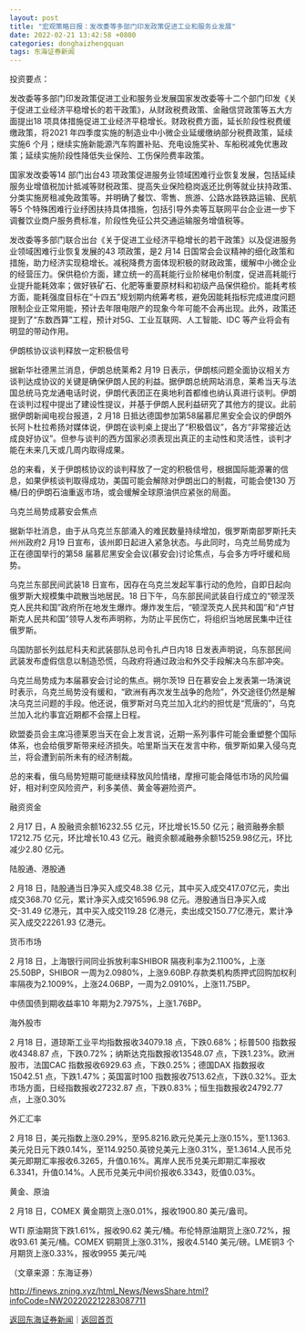 ```yaml
---
layout: post
title: "宏观策略日报：发改委等多部门印发政策促进工业和服务业发展"
date: 2022-02-21 13:42:58 +0800
categories: donghaizhengquan
tags: 东海证券新闻
---
```

<p>投资要点：</p>
 <p>发改委等多部门印发政策促进工业和服务业发展国家发改委等十二个部门印发《关于促进工业经济平稳增长的若干政策》，从财政税费政策、金融信贷政策等五大方面提出18 项具体措施促进工业经济平稳增长。财政税费方面，延长阶段性税费缓缴政策，将2021 年四季度实施的制造业中小微企业延缓缴纳部分税费政策，延续实施6 个月；继续实施新能源汽车购置补贴、充电设施奖补、车船税减免优惠政策；延续实施阶段性降低失业保险、工伤保险费率政策。</p>
 <p>国家发改委等14 部门出台43 项政策促进服务业领域困难行业恢复发展，包括延续服务业增值税加计抵减等财税政策、提高失业保险稳岗返还比例等就业扶持政策、分类实施房租减免政策等。并明确了餐饮、零售、旅游、公路水路铁路运输、民航等5 个特殊困难行业纾困扶持具体措施，包括引导外卖等互联网平台企业进一步下调餐饮业商户服务费标准，阶段性免征公共交通运输服务增值税等。</p>
 <p>发改委等多部门联合出台《关于促进工业经济平稳增长的若干政策》以及促进服务业领域困难行业恢复发展的43 项政策，是2 月14 日国常会会议精神的细化政策和措施，助力经济实现稳增长。减税降费方面体现积极的财政政策，缓解中小微企业的经营压力。保供稳价方面，建立统一的高耗能行业阶梯电价制度，促进高耗能行业提升能耗效率；做好铁矿石、化肥等重要原材料和初级产品保供稳价。能耗考核方面，能耗强度目标在“十四五”规划期内统筹考核，避免因能耗指标完成进度问题限制企业正常用能，预计去年限电限产的现象今年可能不会再出现。此外，政策还提到了“东数西算”工程，预计对5G、工业互联网、人工智能、IDC 等产业将会有明显的带动作用。</p>
 <p>伊朗核协议谈判释放一定积极信号</p>
 <p>据新华社德黑兰消息，伊朗总统莱希2 月19 日表示，伊朗核问题全面协议相关方谈判达成协议的关键是确保伊朗人民的利益。据伊朗总统网站消息，莱希当天与法国总统马克龙通电话时说，伊朗代表团正在奥地利首都维也纳认真进行谈判。伊朗在谈判过程中提出了建设性提议，并基于伊朗人民利益研究了其他方的提议。此前据伊朗新闻电视台报道，2 月18 日抵达德国参加第58届慕尼黑安全会议的伊朗外长阿卜杜拉希扬对媒体说，伊朗在谈判桌上提出了“积极倡议”，各方“非常接近达成良好协议”。但参与谈判的西方国家必须表现出真正的主动性和灵活性，谈判才能在未来几天或几周内取得成果。</p>
 <p>总的来看，关于伊朗核协议的谈判释放了一定的积极信号，根据国际能源署的信息，如果伊核谈判取得成功，美国可能会解除对伊朗出口的制裁，可能会使130 万桶/日的伊朗石油重返市场，或会缓解全球原油供应紧张的局面。</p>
 <p>乌克兰局势成慕安会焦点</p>
 <p>据新华社消息，由于从乌克兰东部涌入的难民数量持续增加，俄罗斯南部罗斯托夫州州政府2 月19 日宣布，该州即日起进入紧急状态。与此同时，乌克兰局势成为正在德国举行的第58 届慕尼黑安全会议(慕安会)讨论焦点，与会多方呼吁缓和局势。</p>
 <p>乌克兰东部民间武装18 日宣布，因存在乌克兰发起军事行动的危险，自即日起向俄罗斯大规模集中疏散当地居民。18 日下午，乌东部民间武装自行成立的“顿涅茨克人民共和国”政府所在地发生爆炸。爆炸发生后，“顿涅茨克人民共和国”和“卢甘斯克人民共和国”领导人发布声明称，为防止平民伤亡，将组织当地居民集中迁往俄罗斯。</p>
 <p>乌国防部长列兹尼科夫和武装部队总司令扎卢日内18 日发表声明说，乌东部民间武装发布虚假信息以制造恐慌，乌政府将通过政治和外交手段解决乌东部冲突。</p>
 <p>乌克兰局势成为本届慕安会讨论的焦点。朔尔茨19 日在慕安会上发表第一场演说时表示，乌克兰局势没有缓和，“欧洲有再次发生战争的危险”，外交途径仍然是解决乌克兰问题的手段。他还说，俄罗斯对乌克兰加入北约的担忧是“荒唐的”，乌克兰加入北约事宜近期都不会摆上日程。</p>
 <p>欧盟委员会主席冯德莱恩当天在会上发言说，近期一系列事件可能会重塑整个国际体系，也会给俄罗斯带来经济损失。哈里斯当天在发言中称，俄罗斯如果入侵乌克兰，将会遭到前所未有的经济制裁。</p>
 <p>总的来看，俄乌局势短期可能继续释放风险情绪，摩擦可能会降低市场的风险偏好，相对利空风险资产，利多美债、黄金等避险资产。</p>
 <p>融资资金</p>
 <p>2 月17 日，A 股融资余额16232.55 亿元，环比增长15.50 亿元；融资融券余额17212.75 亿元，环比增长10.43 亿元。融资余额减融券余额15259.98亿元，环比减少2.80 亿元。</p>
 <p>陆股通、港股通</p>
 <p>2 月18 日，陆股通当日净买入成交48.38 亿元，其中买入成交417.07亿元，卖出成交368.70 亿元，累计净买入成交16596.98 亿元。港股通当日净买入成交-31.49 亿港元，其中买入成交119.28 亿港元，卖出成交150.77亿港元，累计净买入成交22261.93 亿港元。</p>
 <p>货币市场</p>
 <p>2 月18 日，上海银行间同业拆放利率SHIBOR 隔夜利率为2.1100%，上涨25.50BP，SHIBOR 一周为2.0980%，上涨9.60BP.存款类机构质押式回购加权利率隔夜为2.1009%，上涨24.06BP，一周为2.0910%，上涨11.75BP。</p>
 <p>中债国债到期收益率10 年期为2.7975%，上涨1.76BP。</p>
 <p>海外股市</p>
 <p>2 月18 日，道琼斯工业平均指数报收34079.18 点，下跌0.68%；标普500 指数报收4348.87 点，下跌0.72%；纳斯达克指数报收13548.07 点，下跌1.23%。欧洲股市，法国CAC 指数报收6929.63 点，下跌0.25%；德国DAX 指数报收15042.51 点，下跌1.47%；英国富时100 指数报收7513.62点，下跌0.32%。亚太市场方面，日经指数报收27232.87 点，下跌0.83%；恒生指数报收24792.77 点，上涨0.30%</p>
 <p>外汇汇率</p>
 <p>2 月18 日，美元指数上涨0.29%，至95.8216.欧元兑美元上涨0.15%，至1.1363.美元兑日元下跌0.14%，至114.9250.英镑兑美元上涨0.31%，至1.3614.人民币兑美元即期汇率报收6.3265，升值0.16%。离岸人民币兑美元即期汇率报收6.3341，升值0.14%。人民币兑美元中间价报收6.3343，贬值0.03%。</p>
 <p>黄金、原油</p>
 <p>2 月18 日，COMEX 黄金期货上涨0.01%，报收1900.80 美元/盎司。</p>
 <p>WTI 原油期货下跌1.61%，报收90.62 美元/桶。布伦特原油期货上涨0.72%，报收93.61 美元/桶。COMEX 铜期货上涨0.31%，报收4.5140 美元/磅。LME铜3 个月期货上涨0.33%，报收9955 美元/吨</p><p class="em_media">（文章来源：东海证券）</p>

<http://finews.zning.xyz/html_News/NewsShare.html?infoCode=NW202202212283087711>

[返回东海证券新闻](//finews.withounder.com/category/donghaizhengquan.html)｜[返回首页](//finews.withounder.com/)